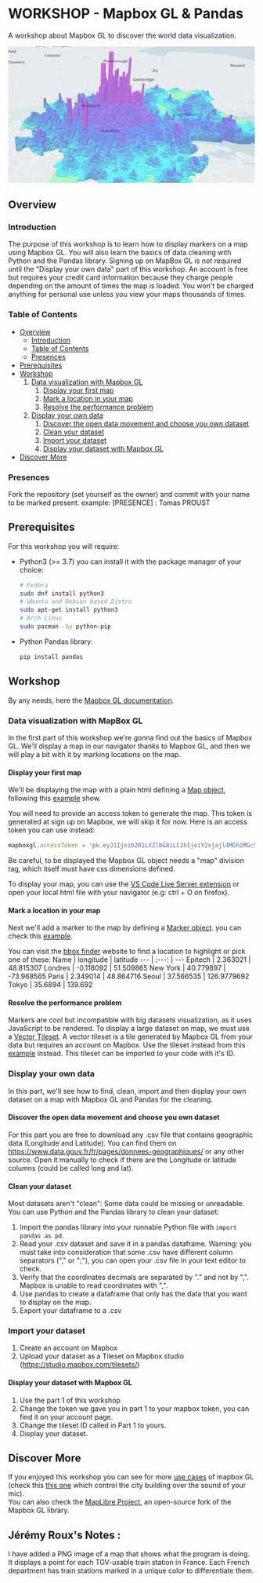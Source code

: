 # WORKSHOP - Mapbox GL & Pandas
A workshop about Mapbox GL to discover the world data visualization.

![Mapbox GL banner](./img/banner.png)

## Overview

### Introduction

The purpose of this workshop is to learn how to display markers on a map using Mapbox GL. You will also learn the basics of data cleaning with Python and the Pandas library.
Signing up on MapBox GL is not required until the "Display your own data" part of this workshop. An account is free but requires your credit card information because they charge people depending on the amount of times the map is loaded. You won't be charged anything for personal use unless you view your maps thousands of times.

### Table of Contents

- [Overview](#overview)
    - [Introduction](#introduction)
    - [Table of Contents](#table-of-contents)
    - [Presences](#presences)
- [Prerequisites](#prerequisites)
- [Workshop](#workshop)
    1. [Data visualization with Mapbox GL](#data-visualization-with-mapbox-gl)
        1. [Display your first map](#display-your-first-map)
        2. [Mark a location in your map](#mark-a-location-in-your-map)
        3. [Resolve the performance problem](#resolve-the-performance-problem)
    2. [Display your own data](#display-your-own-data)
        1. [Discover the open data movement and choose you own dataset](#discover-the-open-data-movement-and-choose-you-own-dataset)
        2. [Clean your dataset](#clean-your-dataset)
        3. [Import your dataset](#import-your-dataset)
        4. [Display your dataset with Mapbox GL](#display-your-dataset-with-mapbox-gl)
- [Discover More](#discover-more)

### Presences
Fork the repository (set yourself as the owner) and commit with your name to be marked present. example: [PRESENCE] : Tomas PROUST

## Prerequisites

For this workshop you will require:
- Python3 (>= 3.7)
    you can install it with the package manager of your choice:
    ```bash
    # Fedora
    sudo dnf install python3
    # Ubuntu and Debian based Distro
    sudo apt-get install python3
    # Arch Linux
    sudo pacman -Sy python-pip
    ```
- Python Pandas library:
    ```bash
    pip install pandas
    ```

## Workshop
By any needs, here the [Mapbox GL documentation](https://docs.mapbox.com/mapbox-gl-js/example/simple-map/).

### Data visualization with MapBox GL
In the first part of this workshop we're gonna find out the basics of Mapbox GL.
We'll display a map in our navigator thanks to Mapbox GL,
and then we will play a bit with it by marking locations on the map.

#### Display your first map
We'll be displaying the map with a plain html defining a [Map object](https://docs.mapbox.com/mapbox-gl-js/api/map/), following this [example](https://docs.mapbox.com/mapbox-gl-js/example/simple-map/) show.

You will need to provide an access token to generate the map. 
This token is generated at sign up on Mapbox, we will skip it for now.
Here is an access token you can use instead:
```js
mapboxgl.accessToken = 'pk.eyJ1Ijoib2R1LXZlbG8iLCJhIjoiY2xjajl4MGh2MGc5ajN1cWg5anRnbnA3bCJ9.A1vMA06W6lyvtb3KDZW-Kg';
```
Be careful, to be displayed the Mapbox GL object needs a "map" division tag, which itself must have css dimensions defined.

To display your map, you can use the [VS Code Live Server extension](https://marketplace.visualstudio.com/items?itemName=ritwickdey.LiveServer) or open your local html file with your navigator (e.g: ctrl + O on firefox).

#### Mark a location in your map
Next we'll add a marker to the map by defining a [Marker object](https://docs.mapbox.com/mapbox-gl-js/api/markers/#marker).
you can check this [example](https://docs.mapbox.com/mapbox-gl-js/example/add-a-marker/).

You can visit the [bbox finder](http://bboxfinder.com) website to find a location to highlight or pick one of these:
Name | longitude | latitude
--- | :---: | ---
Epitech | 2.363021 | 48.815307
Londres | -0.118092 | 51.509865
New York | 40.779897 | -73.968565
Paris | 2.349014 | 48.864716 
Seoul | 37.566535 | 126.9779692
Tokyo | 35.6894 | 139.692

#### Resolve the performance problem
Markers are cool but incompatible with big datasets visualization, as it uses JavaScript to be rendered.
To display a large dataset on map, we must use a [Vector Tileset](https://docs.mapbox.com/mapbox-gl-js/api/sources/#vectortilesource).
A vector tileset is a tile generated by Mapbox GL from your data but requires an account on Mapbox.
Use the tileset instead from this [example](https://docs.mapbox.com/mapbox-gl-js/example/data-driven-circle-colors) instead.
This tileset can be imported to your code with it's ID.

### Display your own data
In this part, we'll see how to find, clean, import and then display your
own dataset on a map with Mapbox GL and Pandas for the cleaning.

#### Discover the open data movement and choose you own dataset
For this part you are free to download any .csv file that contains geographic data (Longitude and Latitude).
You can find them on https://www.data.gouv.fr/fr/pages/donnees-geographiques/ or any other source. 
Open it manually to check if there are the Longitude or latitude columns (could be called long and lat).

#### Clean your dataset
 Most datasets aren't "clean": Some data could be missing or unreadable.
 You can use Python and the Pandas library to clean your dataset:
1. Import the pandas library into your runnable Python file with `import pandas as pd`.
2. Read your .csv dataset and save it in a pandas dataframe. Warning: you must take into consideration that some .csv have different column separators ("," or ";"), you can open your .csv file in your text editor to check.
3. Verify that the coordinates decimals are separated by "." and not by ",". Mapbox is unable to read coordinates with ",".
4. Use pandas to create a dataframe that only has the data that you want to display on the map.
5. Export your dataframe to a .csv

### Import your dataset
1. Create an account on Mapbox
2. Upload your dataset as a Tileset on Mapbox studio (https://studio.mapbox.com/tilesets/)

#### Display your dataset with Mapbox GL
1. Use the part 1 of this workshop
2. Change the token we gave you in part 1 to your mapbox token, you can find it on your account page.
3. Change the tileset ID called in Part 1 to yours.
4. Display your dataset.

## Discover More
If you enjoyed this workshop you can see for more [use cases](https://docs.mapbox.com/mapbox-gl-js/example/) of mapbox GL (check this [this one](https://docs.mapbox.com/mapbox-gl-js/example/dancing-buildings/) which control the city building over the sound of your mic).  
You can also check the [MapLibre Project](https://maplibre.org/), an open-source fork of the Mapbox GL library.


## Jérémy Roux's Notes : 
I have added a PNG image of a map that shows what the program is doing. It displays a point for each TGV-usable train station in France.
Each French department has train stations marked in a unique color to differentiate them.